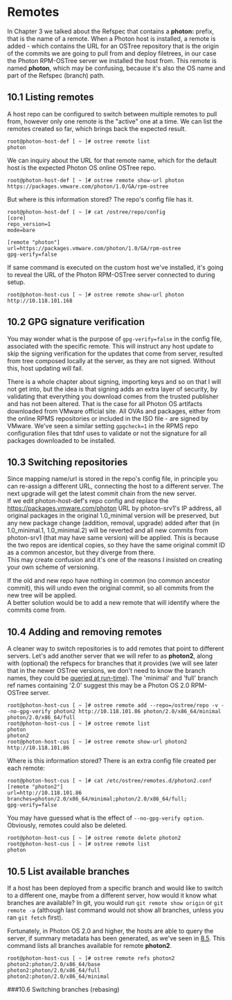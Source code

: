 # Remotes

In Chapter 3 we talked about the Refspec that contains a **photon:** prefix, that is the name of a remote. When a Photon host is installed, a remote is added - which contains the URL for an OSTree repository that is the origin of the commits we are going to pull from and deploy filetrees, in our case the Photon RPM-OSTree server we installed the host from. This remote is named **photon**, which may be confusing, because it's also the OS name and part of the Refspec (branch) path.

## 10.1 Listing remotes
A host repo can be configured to switch between multiple remotes to pull from, however only one remote is the "active" one at a time. We can list the remotes created so far, which brings back the expected result.
```
root@photon-host-def [ ~ ]# ostree remote list
photon
```
We can inquiry about the URL for that remote name, which for the default host is the expected Photon OS online OSTree repo.
```
root@photon-host-def [ ~ ]# ostree remote show-url photon
https://packages.vmware.com/photon/1.0/GA/rpm-ostree
```
But where is this information stored? The repo's config file has it.
```
root@photon-host-def [ ~ ]# cat /ostree/repo/config 
[core]
repo_version=1
mode=bare

[remote "photon"]
url=https://packages.vmware.com/photon/1.0/GA/rpm-ostree
gpg-verify=false
```

If same command is executed on the custom host we've installed, it's going to reveal the URL of the Photon RPM-OSTree server connected to during setup.
```
root@photon-host-cus [ ~ ]# ostree remote show-url photon
http://10.118.101.168
```

## 10.2 GPG signature verification
You may wonder what is the purpose of ```gpg-verify=false``` in the config file, associated with the specific remote. This will instruct any host update to skip the signing verification for the updates that come from server, resulted from tree composed locally at the server, as they are not signed. Without this, host updating will fail.  

There is a whole chapter about signing, importing keys and so on that I will not get into, but the idea is that signing adds an extra layer of security, by validating that everything you download comes from the trusted publisher and has not been altered. That is the case for all Photon OS artifacts downloaded from VMware official site. All OVAs and packages, either from the online RPMS repositories or included in the ISO file - are signed by VMware. We've seen a similar setting ```gpgcheck=1``` in the RPMS repo configuration files that tdnf uses to validate or not the signature for all packages downloaded to be installed.


## 10.3 Switching repositories
Since mapping name/url is stored in the repo's config file, in principle you can re-assign a different URL, connecting the host to a different server. The next upgrade will get the latest commit chain from the new server.   
If we edit photon-host-def's repo config and replace the https://packages.vmware.com/photon URL by photon-srv1's IP address, all original packages in the original 1.0_minimal version will be preserved, but any new package change (addition, removal, upgrade) added after that (in 1.0_minimal.1, 1.0_minimal.2) will be reverted and all new commits from photon-srv1 (that may have same version) will be applied. This is because the two repos are identical copies, so they have the same original commit ID as a common ancestor, but they diverge from there.  
This may create confusion and it's one of the reasons I insisted on creating your own scheme of versioning.
  
If the old and new repo have nothing in common (no common ancestor commit), this will undo even the original commit, so all commits from the new tree will be applied.  
A better solution would be to add a new remote that will identify where the commits come from.

## 10.4 Adding and removing remotes

A cleaner way to switch repositories is to add remotes that point to different servers. Let's add another server that we will refer to as **photon2**, along with (optional) the refspecs for branches that it provides (we will see later that in the newer OSTree versions, we don't need to know the branch names, they could be [queried at run-time](Photon-RPM-OSTree-10-Remotes.md#105-listing-available-branches)). The 'minimal' and 'full' branch ref names containing '2.0' suggest this may be a Photon OS 2.0 RPM-OSTree server. 
```
root@photon-host-cus [ ~ ]# ostree remote add --repo=/ostree/repo -v --no-gpg-verify photon2 http://10.118.101.86 photon/2.0/x86_64/minimal photon/2.0/x86_64/full
root@photon-host-cus [ ~ ]# ostree remote list
photon
photon2
root@photon-host-cus [ ~ ]# ostree remote show-url photon2
http://10.118.101.86
```
Where is this information stored? There is an extra config file created per each remote:
```
root@photon-host-cus [ ~ ]# cat /etc/ostree/remotes.d/photon2.conf 
[remote "photon2"]
url=http://10.118.101.86
branches=photon/2.0/x86_64/minimal;photon/2.0/x86_64/full;
gpg-verify=false
```
You may have guessed what is the effect of ```--no-gpg-verify option```.  
Obviously, remotes could also be deleted.
```
root@photon-host-cus [ ~ ]# ostree remote delete photon2
root@photon-host-cus [ ~ ]# ostree remote list
photon
```

## 10.5 List available branches
If a host has been deployed from a specific branch and would like to switch to a different one, maybe from a different server, how would it know what branches are available? In git, you would run ```git remote show origin``` or ```git remote -a``` (although last command would not show all branches, unless you ran ```git fetch``` first).  

Fortunately, in Photon OS 2.0 and higher, the hosts are able to query the server, if summary metadata has been generated, as we've seen in [8.5](Photon-RPM-OSTree:-8-File-oriented-server-operations.md#85-creating-summary-metadata).  This command lists all branches available for remote **photon2**.

```
root@photon-host-cus [ ~ ]# ostree remote refs photon2 
photon2:photon/2.0/x86_64/base
photon2:photon/2.0/x86_64/full
photon2:photon/2.0/x86_64/minimal
```

###10.6 Switching branches (rebasing)


